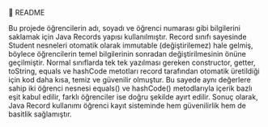 📌 README

Bu projede öğrencilerin adı, soyadı ve öğrenci numarası gibi bilgilerini saklamak için Java Records yapısı kullanılmıştır. Record sınıfı sayesinde Student nesneleri otomatik olarak immutable (değiştirilemez) hale gelmiş, böylece öğrencilerin temel bilgilerinin sonradan değiştirilmesinin önüne geçilmiştir. Normal sınıflarda tek tek yazılması gereken constructor, getter, toString, equals ve hashCode metotları record tarafından otomatik üretildiği için kod daha kısa, temiz ve güvenilir olmuştur. Bu sayede aynı değerlere sahip iki öğrenci nesnesi equals() ve hashCode() metodlarıyla içerik bazlı eşit kabul edilir, farklı öğrenciler ise doğru şekilde ayırt edilir. Sonuç olarak, Java Record kullanımı öğrenci kayıt sisteminde hem güvenilirlik hem de basitlik sağlamıştır.